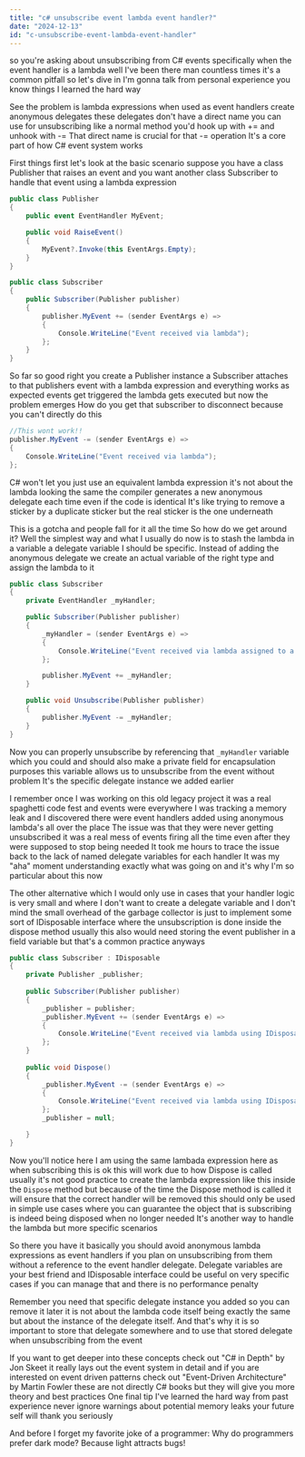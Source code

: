 ```yaml
---
title: "c# unsubscribe event lambda event handler?"
date: "2024-12-13"
id: "c-unsubscribe-event-lambda-event-handler"
---
```


 so you're asking about unsubscribing from C# events specifically when the event handler is a lambda well I've been there man countless times it's a common pitfall so let's dive in I'm gonna talk from personal experience you know things I learned the hard way

See the problem is lambda expressions when used as event handlers create anonymous delegates these delegates don't have a direct name you can use for unsubscribing like a normal method you'd hook up with += and unhook with -= That direct name is crucial for that -= operation It's a core part of how C# event system works

First things first let's look at the basic scenario suppose you have a class Publisher that raises an event and you want another class Subscriber to handle that event using a lambda expression

```csharp
public class Publisher
{
    public event EventHandler MyEvent;

    public void RaiseEvent()
    {
        MyEvent?.Invoke(this EventArgs.Empty);
    }
}

public class Subscriber
{
    public Subscriber(Publisher publisher)
    {
        publisher.MyEvent += (sender EventArgs e) =>
        {
            Console.WriteLine("Event received via lambda");
        };
    }
}
```

So far so good right you create a Publisher instance a Subscriber attaches to that publishers event with a lambda expression and everything works as expected events get triggered the lambda gets executed but now the problem emerges How do you get that subscriber to disconnect because you can't directly do this

```csharp
//This wont work!!
publisher.MyEvent -= (sender EventArgs e) =>
{
    Console.WriteLine("Event received via lambda");
};
```
C# won't let you just use an equivalent lambda expression it's not about the lambda looking the same the compiler generates a new anonymous delegate each time even if the code is identical It's like trying to remove a sticker by a duplicate sticker but the real sticker is the one underneath

This is a gotcha and people fall for it all the time So how do we get around it? Well the simplest way and what I usually do now is to stash the lambda in a variable a delegate variable I should be specific. Instead of adding the anonymous delegate we create an actual variable of the right type and assign the lambda to it

```csharp
public class Subscriber
{
    private EventHandler _myHandler;

    public Subscriber(Publisher publisher)
    {
        _myHandler = (sender EventArgs e) =>
        {
            Console.WriteLine("Event received via lambda assigned to a delegate variable");
        };

        publisher.MyEvent += _myHandler;
    }

    public void Unsubscribe(Publisher publisher)
    {
        publisher.MyEvent -= _myHandler;
    }
}
```

Now you can properly unsubscribe by referencing that `_myHandler` variable which you could and should also make a private field for encapsulation purposes this variable allows us to unsubscribe from the event without problem It's the specific delegate instance we added earlier

I remember once I was working on this old legacy project it was a real spaghetti code fest and events were everywhere I was tracking a memory leak and I discovered there were event handlers added using anonymous lambda's all over the place The issue was that they were never getting unsubscribed it was a real mess of events firing all the time even after they were supposed to stop being needed It took me hours to trace the issue back to the lack of named delegate variables for each handler It was my "aha" moment understanding exactly what was going on and it's why I'm so particular about this now

The other alternative which I would only use in cases that your handler logic is very small and where I don't want to create a delegate variable and I don't mind the small overhead of the garbage collector is just to implement some sort of IDisposable interface where the unsubscription is done inside the dispose method usually this also would need storing the event publisher in a field variable but that's a common practice anyways

```csharp
public class Subscriber : IDisposable
{
    private Publisher _publisher;
    
    public Subscriber(Publisher publisher)
    {
        _publisher = publisher;
        _publisher.MyEvent += (sender EventArgs e) =>
        {
            Console.WriteLine("Event received via lambda using IDisposable");
        };
    }
    
    public void Dispose()
    {
        _publisher.MyEvent -= (sender EventArgs e) =>
        {
            Console.WriteLine("Event received via lambda using IDisposable");
        };
        _publisher = null;

    }
}
```
Now you'll notice here I am using the same lambada expression here as when subscribing this is ok this will work due to how Dispose is called usually it's not good practice to create the lambda expression like this inside the `Dispose` method but because of the time the Dispose method is called it will ensure that the correct handler will be removed this should only be used in simple use cases where you can guarantee the object that is subscribing is indeed being disposed when no longer needed It's another way to handle the lambda but more specific scenarios

So there you have it basically you should avoid anonymous lambda expressions as event handlers if you plan on unsubscribing from them without a reference to the event handler delegate. Delegate variables are your best friend and IDisposable interface could be useful on very specific cases if you can manage that and there is no performance penalty

Remember you need that specific delegate instance you added so you can remove it later it is not about the lambda code itself being exactly the same but about the instance of the delegate itself. And that's why it is so important to store that delegate somewhere and to use that stored delegate when unsubscribing from the event

If you want to get deeper into these concepts check out "C# in Depth" by Jon Skeet it really lays out the event system in detail and if you are interested on event driven patterns check out "Event-Driven Architecture" by Martin Fowler these are not directly C# books but they will give you more theory and best practices
One final tip I've learned the hard way from past experience never ignore warnings about potential memory leaks your future self will thank you seriously

And before I forget my favorite joke of a programmer: Why do programmers prefer dark mode? Because light attracts bugs!
